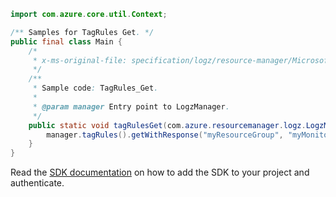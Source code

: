 ```java
import com.azure.core.util.Context;

/** Samples for TagRules Get. */
public final class Main {
    /*
     * x-ms-original-file: specification/logz/resource-manager/Microsoft.Logz/stable/2020-10-01/examples/TagRules_Get.json
     */
    /**
     * Sample code: TagRules_Get.
     *
     * @param manager Entry point to LogzManager.
     */
    public static void tagRulesGet(com.azure.resourcemanager.logz.LogzManager manager) {
        manager.tagRules().getWithResponse("myResourceGroup", "myMonitor", "default", Context.NONE);
    }
}
```

Read the [SDK documentation](https://github.com/Azure/azure-sdk-for-java/blob/azure-resourcemanager-logz_1.0.0-beta.1/sdk/logz/azure-resourcemanager-logz/README.md) on how to add the SDK to your project and authenticate.
